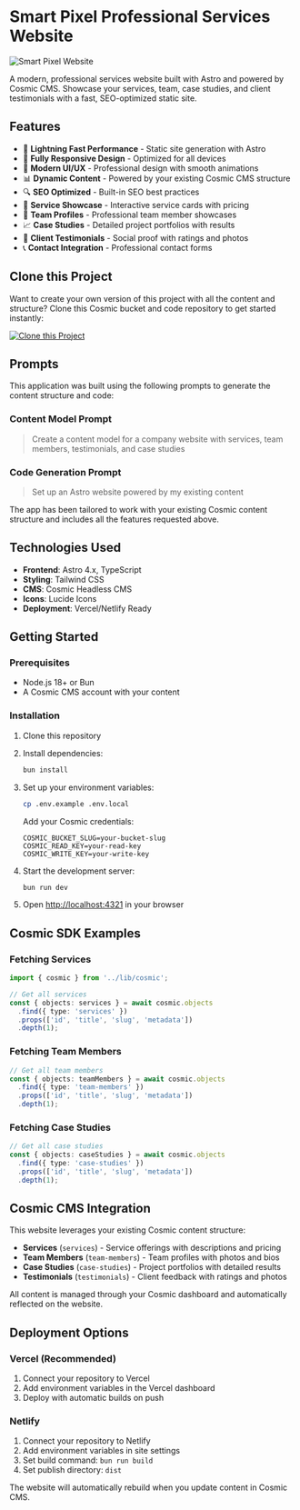 # Smart Pixel Professional Services Website

![Smart Pixel Website](https://imgix.cosmicjs.com/dee1b530-8294-11f0-83d8-7b0502815c4d-photo-1551288049-bebda4e38f71-1756223634881.jpg?w=1200&h=300&fit=crop&auto=format,compress)

A modern, professional services website built with Astro and powered by Cosmic CMS. Showcase your services, team, case studies, and client testimonials with a fast, SEO-optimized static site.

## Features

- 🚀 **Lightning Fast Performance** - Static site generation with Astro
- 📱 **Fully Responsive Design** - Optimized for all devices
- 🎨 **Modern UI/UX** - Professional design with smooth animations
- 📊 **Dynamic Content** - Powered by your existing Cosmic CMS structure
- 🔍 **SEO Optimized** - Built-in SEO best practices
- 💼 **Service Showcase** - Interactive service cards with pricing
- 👥 **Team Profiles** - Professional team member showcases
- 📈 **Case Studies** - Detailed project portfolios with results
- 💬 **Client Testimonials** - Social proof with ratings and photos
- 📞 **Contact Integration** - Professional contact forms

## Clone this Project

Want to create your own version of this project with all the content and structure? Clone this Cosmic bucket and code repository to get started instantly:

[![Clone this Project](https://img.shields.io/badge/Clone%20this%20Project-29abe2?style=for-the-badge&logo=cosmic&logoColor=white)](https://app.cosmicjs.com/projects/new?clone_bucket=68add5bd1f09167261d59014&clone_repository=68ade06b1f09167261d590aa)

## Prompts

This application was built using the following prompts to generate the content structure and code:

### Content Model Prompt

> Create a content model for a company website with services, team members, testimonials, and case studies

### Code Generation Prompt

> Set up an Astro website powered by my existing content

The app has been tailored to work with your existing Cosmic content structure and includes all the features requested above.

## Technologies Used

- **Frontend**: Astro 4.x, TypeScript
- **Styling**: Tailwind CSS
- **CMS**: Cosmic Headless CMS
- **Icons**: Lucide Icons
- **Deployment**: Vercel/Netlify Ready

## Getting Started

### Prerequisites

- Node.js 18+ or Bun
- A Cosmic CMS account with your content

### Installation

1. Clone this repository
2. Install dependencies:
   ```bash
   bun install
   ```

3. Set up your environment variables:
   ```bash
   cp .env.example .env.local
   ```
   Add your Cosmic credentials:
   ```
   COSMIC_BUCKET_SLUG=your-bucket-slug
   COSMIC_READ_KEY=your-read-key
   COSMIC_WRITE_KEY=your-write-key
   ```

4. Start the development server:
   ```bash
   bun run dev
   ```

5. Open [http://localhost:4321](http://localhost:4321) in your browser

## Cosmic SDK Examples

### Fetching Services
```typescript
import { cosmic } from '../lib/cosmic';

// Get all services
const { objects: services } = await cosmic.objects
  .find({ type: 'services' })
  .props(['id', 'title', 'slug', 'metadata'])
  .depth(1);
```

### Fetching Team Members
```typescript
// Get all team members
const { objects: teamMembers } = await cosmic.objects
  .find({ type: 'team-members' })
  .props(['id', 'title', 'slug', 'metadata'])
  .depth(1);
```

### Fetching Case Studies
```typescript
// Get all case studies
const { objects: caseStudies } = await cosmic.objects
  .find({ type: 'case-studies' })
  .props(['id', 'title', 'slug', 'metadata'])
  .depth(1);
```

## Cosmic CMS Integration

This website leverages your existing Cosmic content structure:

- **Services** (`services`) - Service offerings with descriptions and pricing
- **Team Members** (`team-members`) - Team profiles with photos and bios  
- **Case Studies** (`case-studies`) - Project portfolios with detailed results
- **Testimonials** (`testimonials`) - Client feedback with ratings and photos

All content is managed through your Cosmic dashboard and automatically reflected on the website.

## Deployment Options

### Vercel (Recommended)
1. Connect your repository to Vercel
2. Add environment variables in the Vercel dashboard
3. Deploy with automatic builds on push

### Netlify
1. Connect your repository to Netlify
2. Add environment variables in site settings
3. Set build command: `bun run build`
4. Set publish directory: `dist`

The website will automatically rebuild when you update content in Cosmic CMS.
<!-- README_END -->